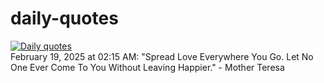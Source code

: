 # daily-quotes
[![Daily quotes](https://github.com/ceepu8/daily-quotes/actions/workflows/daily-quote.yml/badge.svg)](https://github.com/ceepu8/daily-quotes/actions/workflows/daily-quote.yml)<br/>
February 19, 2025 at 02:15 AM: "Spread Love Everywhere You Go. Let No One Ever Come To You Without Leaving Happier." - Mother Teresa
